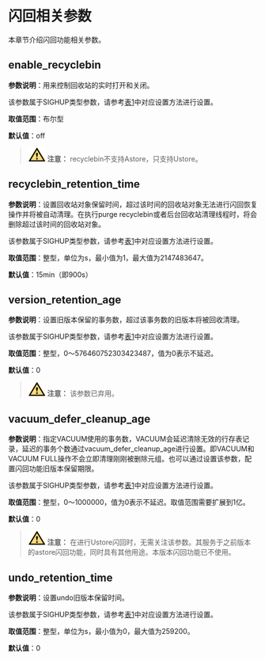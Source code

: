 # 闪回相关参数

本章节介绍闪回功能相关参数。

## enable\_recyclebin<a name="section59681653121117"></a>

**参数说明**：用来控制回收站的实时打开和关闭。

该参数属于SIGHUP类型参数，请参考[表1](重设参数.md#zh-cn_topic_0283137176_zh-cn_topic_0237121562_zh-cn_topic_0059777490_t91a6f212010f4503b24d7943aed6d846)中对应设置方法进行设置。

**取值范围**：布尔型

**默认值**：off

>![](public_sys-resources/icon-caution.png) **注意：**
>recyclebin不支持Astore，只支持Ustore。

## recyclebin\_retention\_time<a name="section9443171010611"></a>

**参数说明**：设置回收站对象保留时间，超过该时间的回收站对象无法进行闪回恢复操作并将被自动清理。在执行purge recyclebin或者后台回收站清理线程时，将会删除超过该时间的回收站对象。

该参数属于SIGHUP类型参数，请参考[表1](重设参数.md#zh-cn_topic_0283137176_zh-cn_topic_0237121562_zh-cn_topic_0059777490_t91a6f212010f4503b24d7943aed6d846)中对应设置方法进行设置。

**取值范围**：整型，单位为s，最小值为1，最大值为2147483647。

**默认值**：15min（即900s）

## version\_retention\_age<a name="section464416433618"></a>

**参数说明**：设置旧版本保留的事务数，超过该事务数的旧版本将被回收清理。

该参数属于SIGHUP类型参数，请参考[表1](重设参数.md#zh-cn_topic_0283137176_zh-cn_topic_0237121562_zh-cn_topic_0059777490_t91a6f212010f4503b24d7943aed6d846)中对应设置方法进行设置。

**取值范围**：整型，0～576460752303423487，值为0表示不延迟。

**默认值**：0

>![](public_sys-resources/icon-caution.png) **注意：** 
>该参数已弃用。

## vacuum\_defer\_cleanup\_age<a name="section1613641811206"></a>

**参数说明**：指定VACUUM使用的事务数，VACUUM会延迟清除无效的行存表记录，延迟的事务个数通过vacuum\_defer\_cleanup\_age进行设置。即VACUUM和VACUUM FULL操作不会立即清理刚刚被删除元组。也可以通过设置该参数，配置闪回功能旧版本保留期限。

该参数属于SIGHUP类型参数，请参考[表1](重设参数.md#zh-cn_topic_0283137176_zh-cn_topic_0237121562_zh-cn_topic_0059777490_t91a6f212010f4503b24d7943aed6d846)中对应设置方法进行设置。

**取值范围**：整型，0～1000000，值为0表示不延迟。取值范围需要扩展到1亿。

**默认值**：0

> ![](public_sys-resources/icon-caution.png) **注意：** 
> 在进行Ustore闪回时，无需关注该参数。其服务于之前版本的astore闪回功能，同时具有其他用途。本版本闪回功能已不使用。

## undo\_retention\_time<a name="section179846211004"></a>

**参数说明**：设置undo旧版本保留时间。

该参数属于SIGHUP类型参数，请参考[表1](重设参数.md#zh-cn_topic_0283137176_zh-cn_topic_0237121562_zh-cn_topic_0059777490_t91a6f212010f4503b24d7943aed6d846)中对应设置方法进行设置。

**取值范围**：整型，单位为s，最小值为0，最大值为259200。

**默认值**：0
